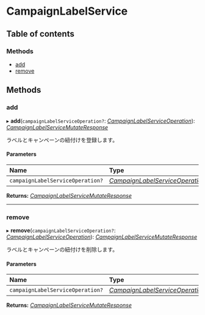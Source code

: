 # CampaignLabelService


## Table of contents

### Methods

- [add](campaignlabelservice.md#add)
- [remove](campaignlabelservice.md#remove)

## Methods

### add

▸ **add**(`campaignLabelServiceOperation?`: [*CampaignLabelServiceOperation*](../../data/display/campaignlabelserviceoperation.md)): [*CampaignLabelServiceMutateResponse*](../../data/display/campaignlabelservicemutateresponse.md)

<div lang=\"ja\">ラベルとキャンペーンの紐付けを登録します。</div> 

#### Parameters

| Name | Type |
| :------ | :------ |
| `campaignLabelServiceOperation?` | [*CampaignLabelServiceOperation*](../../data/display/campaignlabelserviceoperation.md) |

**Returns:** [*CampaignLabelServiceMutateResponse*](../../data/display/campaignlabelservicemutateresponse.md)

___

### remove

▸ **remove**(`campaignLabelServiceOperation?`: [*CampaignLabelServiceOperation*](../../data/display/campaignlabelserviceoperation.md)): [*CampaignLabelServiceMutateResponse*](../../data/display/campaignlabelservicemutateresponse.md)

<div lang=\"ja\">ラベルとキャンペーンの紐付けを削除します。</div> 

#### Parameters

| Name | Type |
| :------ | :------ |
| `campaignLabelServiceOperation?` | [*CampaignLabelServiceOperation*](../../data/display/campaignlabelserviceoperation.md) |

**Returns:** [*CampaignLabelServiceMutateResponse*](../../data/display/campaignlabelservicemutateresponse.md)

